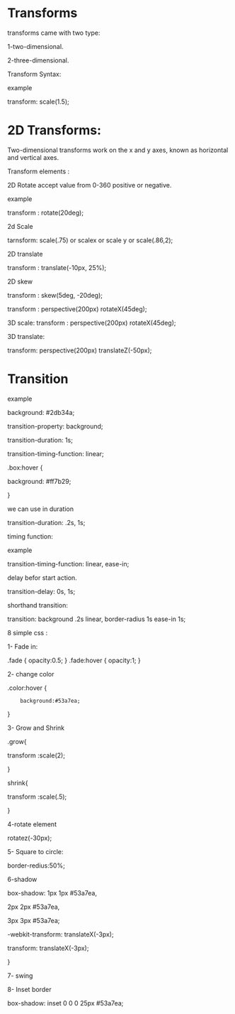 # Transforms

transforms came with two type:

1-two-dimensional.

2-three-dimensional.


Transform Syntax:

example

transform: scale(1.5);

#  2D Transforms:

Two-dimensional transforms work on the x and y axes, known as horizontal and vertical axes.



Transform elements :

2D Rotate accept value from 0-360 positive or negative.

example

transform : rotate(20deg);

2d Scale

tarnsform: scale(.75) or scalex or scale y or scale(.86,2);


2D translate

transform : translate(-10px, 25%);

2D skew

transform : skew(5deg, -20deg);

transform : perspective(200px) rotateX(45deg);


3D scale:
 transform : perspective(200px) rotateX(45deg);


3D translate: 

 transform: perspective(200px) translateZ(-50px);


# Transition

example

 background: #2db34a;

  transition-property: background;

  transition-duration: 1s;

  transition-timing-function: linear;


.box:hover {

  background: #ff7b29;

}



we can use in duration 

transition-duration: .2s, 1s;

timing function:

example

  transition-timing-function: linear, ease-in;

delay befor start action.

transition-delay: 0s, 1s;


shorthand transition:

  transition: background .2s linear, border-radius 1s ease-in 1s;

8 simple css :

1- Fade in:

.fade
{
        opacity:0.5;
}
.fade:hover
{
        opacity:1;
}


2- change color


.color:hover
{

        background:#53a7ea;

}


3- Grow and Shrink


.grow{

transform :scale(2);

}


shrink{

transform :scale(.5);

}

4-rotate element

rotatez(-30px);

5- Square to circle:

border-redius:50%;

6-shadow

box-shadow:
  1px 1px #53a7ea,

  2px 2px #53a7ea,

  3px 3px #53a7ea;

 -webkit-transform: translateX(-3px);

  transform: translateX(-3px);

}

7- swing

8- Inset border

box-shadow: inset 0 0 0 25px #53a7ea;




























